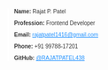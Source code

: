 <div style="font-family: MyCustomFont, sans-serif; font-size: 10px; color: #333; border-left: 2px solid #FFF; padding-left:10px;">
    <p><strong>Name:</strong> Rajat P. Patel</p>
    <p><strong>Profession:</strong> Frontend Developer</p>
    <p><strong>Email:</strong> <a href="mailto:rajatpatel1416@gmail.com" style="color: #1e90ff;">rajatpatel1416@gmail.com</a></p>
    <p><strong>Phone:</strong> +91 99788-17201</p>
    <p><strong>GitHub:</strong> <a href="https://github.com/RAJATPATEL438" style="color: #1e90ff;">@RAJATPATEL438</a></p>
</div>
